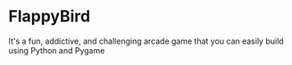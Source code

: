 # FlappyBird
It's a fun, addictive, and challenging arcade game that you can easily build using Python and Pygame
